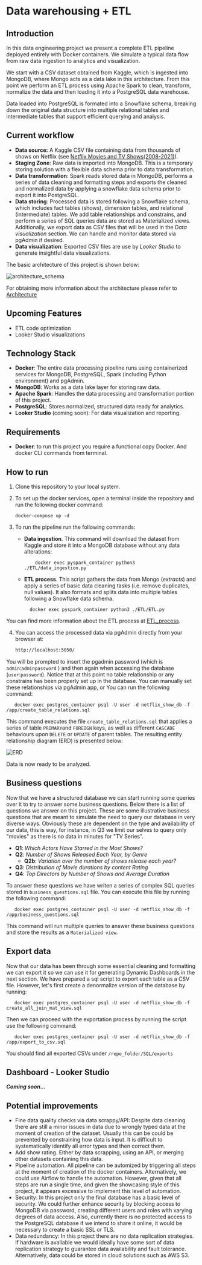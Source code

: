 # Data warehousing + ETL

## Introduction
In this data engineering project we present a complete ETL pipeline deployed entirely with Docker containers.
We simulate a typical data flow from raw data ingestion to analytics and visualization.

We start with a CSV dataset obtained from Kaggle, which is ingested into MongoDB, 
where Mongo acts as a data lake in this architecture. 
From this point we perform an ETL process using Apache Spark to clean, 
transform, normalize the data and then loading it into a PostgreSQL data warehouse.

Data loaded into PostgreSQL is formated into a Snowflake schema,
breaking down the original data structure into multiple relational tables and intermediate tables that support efficient querying and analysis.

## Current workflow
- **Data source:** A Kaggle CSV file containing data from thousands of shows on Netflix (see [Netflix Movies and TV Shows(2008-2021)](https://www.kaggle.com/datasets/shivamb/netflix-shows)).
- **Staging Zone**: Raw data is imported into MongoDB. This is a temporary storing solution with a flexible data schema prior to data transformation.
- **Data transformation**: Spark reads stored data in MongoDB, performs a series of data cleaning and formatting steps and exports the cleaned and normalized data by applying a snowflake data schema prior to export it into PostgreSQL.
- **Data storing**: Processed data is stored following a Snowflake schema, which includes fact tables (shows), dimension tables, and relational (intermediate) tables. We add table relationships and constrains, and perform a series of SQL queries data are stored as Materialized views. Additionally, we export data as CSV files that will be used in the _Data visualization_ section. We can handle and monitor data stored via pgAdmin if desired.
- **Data visualization**: Exported CSV files are use by _Looker Studio_ to generate insightful data visualizations.

The basic architecture of this project is shown below:

![architecture_schema](/doc/figures/architecture_schemadrawio.png)

For obtaining more information about the architecture please refer to [Architecture](./doc/architecture.md)

## Upcoming Features
- ETL code optimization
- Looker Studio visualizations

## Technology Stack
- **Docker**: The entire data processing pipeline runs using containerized services for MongoDB, PostgreSQL, Spark (including Python environment) and pgAdmin.
- **MongoDB**: Works as a data lake layer for storing raw data.
- **Apache Spark**: Handles the data processing and transformation portion of this project.
- **PostgreSQL**: Stores normalized, structured data ready for analytics.
- **Looker Studio** (coming soon): For data visualization and reporting.

## Requirements 
- **Docker**: to run this project you require a functional copy Docker. And docker CLI commands from terminal.

## How to run
1. Clone this repository to your local system.
2. To set up the docker services, open a terminal inside the repository and run the following docker command: 
   ```shell 
   docker-compose up -d 
   ```

3. To run the pipeline run the following commands:
   - **Data ingestion**. This command will download the dataset from Kaggle and store it into a MongoDB database without any data alterations:
     ```shell
         docker exec pyspark_container python3 ./ETL/data_ingestion.py
     ```
   - **ETL process**. This script gathers the data from Mongo (_extracts_) and apply a series of basic data cleaning tasks (i.e. remove duplicates, null values). It also formats and splits data into multiple tables following a Snowflake data schema.
      ```shell 
        docker exec pyspark_container python3 ./ETL/ETL.py 
      ```
You can find more information about the ETL process at [ETL_process](/doc/ETL_process.md).

4. You can access the processed data via pgAdmin directly from your browser at:
   ```html
   http://localhost:5050/
   ```
You will be prompted to insert the pgadmin password (which is `admin`:`adminpassword` ) and 
then again when accessing the database (`user`:`password`).
Notice that at this point no table relationship or any 
constrains has been properly set up in the database. 
You can manually set these relationships via pgAdmin app, 
or You can run the following command:
   ```shell
      docker exec postgres_container psql -U user -d netflix_show_db -f /app/create_table_relations.sql
   ```
This command executes the file `create_table_relations.sql` that applies a series of table `PRIMARY`and `FOREIGN` keys, 
as well as different `CASCADE` behaviours upon `DELETE` or `UPDATE` of parent tables. 
The resulting entity relationship diagram (ERD) is presented below:

![ERD](/doc/figures/ERD.png)

Data is now ready to be analyzed. 

## Business questions
Now that we have a structured database we can start running some queries over it to try to answer some business questions.
Below there is a list of questions we answer on this project. These are some illustrative business questions that are meant to simulate the need to query our database in very diverse ways. 
Obviously these are dependent on the type and availability of our data, this is way, for instance, in Q3 we limit our selves to query only "movies" as there is no data in minutes for "TV Series".

- **Q1**: _Which Actors Have Starred in the Most Shows?_
- **Q2**: _Number of Shows Released Each Year, by Genre_
  - **Q2b**: _Variation over the number of shows release each year?_
- **Q3**: _Distribution of Movie durations by content Rating_
- **Q4**: _Top Directors by Number of Shows and Average Duration_

 
 

To answer these questions we have writen a series of complex SQL queries stored in 
`business_questions.sql` file. You can execute this file by running the following command:
   ```shell
      docker exec postgres_container psql -U user -d netflix_show_db -f /app/business_questions.sql
   ```
This command will run multiple queries to answer these business questions and store the results
as a `Materialized view`.

## Export data
Now that our data has been through some essential cleaning and formatting we can export it so we can use it for generating Dynamic Dashboards in the next section.
We have prepared a sql script to export each table as a CSV file. However, let's first create a denormalize version of the database by running:

```shell
   docker exec postgres_container psql -U user -d netflix_show_db -f create_all_join_mat_view.sql
```

Then we can proceed with the exportation process by running the script use the following command:
```shell
   docker exec postgres_container psql -U user -d netflix_show_db -f /app/export_to_csv.sql
```
You should find all exported CSVs under `/repo_folder/SQL/exports`


## Dashboard - Looker Studio
**_Coming soon..._**

## Potential improvements
- Fine data quality checks via data scrappy/API: Despite data cleaning there are still a minor issues in data due to wrongly typed data at the moment of creation of the dataset. Usually this can be could be prevented by constraining how data is input. It is difficult to systematically identify all error types and then correct them.
- Add show rating. Either by data scrapping, using an API, or merging other datasets containing this data.
- Pipeline automation. All pipeline can be automized by triggering all steps at the moment of creation of the docker containers. Alternatively, we could use Airflow to handle the automation. However, given that all steps are run a single time, and given the showcasing style of this project, it appears excessive to implement this level of automation. 
- Security: In this project only the final database has a basic level of security. We could further enhance security by blocking access to MongoDB via password, creating different users and roles with varying degrees of data access. Also, currently there is no protected access to the PostgreSQL database if we intend to share it online, it would be necessary to create a basic SSL or TLS.
- Data redundancy: In this project there are no data replication strategies. If hardware is available we would ideally have some sort of data replication strategy to guarantee data availability and fault tolerance. Alternatively, data could be stored in cloud solutions such as AWS S3.
